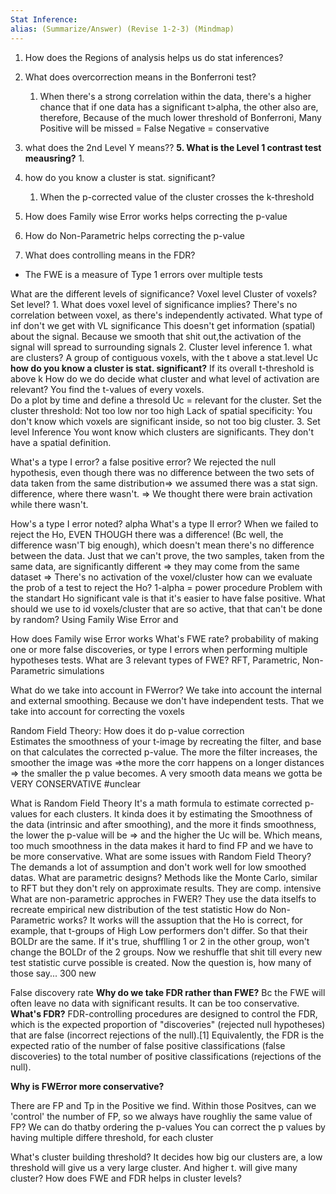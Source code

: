 ```yaml
---
Stat Inference: 
alias: (Summarize/Answer) (Revise 1-2-3) (Mindmap) 
---
```


1. How does the Regions of analysis helps us do stat inferences?
2. What does overcorrection means in the Bonferroni test?
	1. When there's a strong correlation within the data, there's a higher  chance that if one data has a significant t>alpha, the other also are, therefore, Because of the much lower threshold of Bonferroni, Many Positive will be missed = False Negative = conservative

4. what does the 2nd Level Y means??
**5. What is the Level 1 contrast test meausring?**
	1. 
6. how do you know a cluster is stat. significant?
	1. When the p-corrected value of the cluster crosses the k-threshold
7. How does Family wise Error works helps correcting the p-value
8. How do Non-Parametric helps correcting the p-value
9. What does controlling means in the FDR?
- The FWE is a measure of Type 1 errors over multiple tests

What are the different levels of significance?
	Voxel level
	Cluster of voxels?
	Set level? 
	1. What does voxel level of significance implies?
		There's no correlation between voxel, as there's independently activated. 
	What type of inf don't we get with VL significance
		This doesn't get information (spatial) about the signal. 
		Because we smooth that shit out,the activation of the signal will spread to surrounding signals
	2. Cluster level inference
		1. what are clusters?
			A group of contiguous voxels, with the t above a stat.level Uc
	**how do you know a cluster is stat. significant?**
		If its overall t-threshold is above k
	How do we do decide what cluster and what level of activation are relevant?
		You find the t-values of every voxels.  
		Do a plot by time and define a thresold Uc = relevant for the cluster. 
		Set the cluster threshold: Not too low nor too high
		Lack of spatial specificity: You don't know which voxels are significant inside, so not too big cluster. 
	3. Set level Inference
	You wont know which clusters are significants. They don't have a spatial definition. 



What's a type I error?
	a false positive error?
		We rejected the null hypothesis, even though there was no difference between the two sets of data taken from the same distribution=> we assumed there was a stat sign. difference, where there wasn't. => We thought there were brain activation while there wasn't.

How's a type I error noted?
	alpha
What's a type II error?
	When we failed to reject the Ho, EVEN THOUGH there was a difference! (Bc well, the difference wasn'T big enough), which doesn't mean there's no difference between the data. Just that we can't prove, the two samples, taken from the same data, are significantly different => they may come from the same dataset => There's no activation of the voxel/cluster
	how can we evaluate the prob of a test to reject the Ho?
		1-alpha = power procedure
Problem with the standart Ho significant vale is that it's easier to have false positive. 
What should we use to id voxels/cluster that are so active, that that can't be done by random?
	Using Family Wise Error and

How does Family wise Error works
	What's FWE rate?
		probability of making one or more false discoveries, or type I errors when performing multiple hypotheses tests.
	What are 3 relevant types of FWE?
		RFT, Parametric, Non-Parametric simulations


 What do we take into account in FWerror?
	 We take into account the internal and external smoothing. Because we don't have independent tests. That we take into account for correcting the voxels


Random Field Theory: How does it do p-value correction  
	Estimates the smoothness of your t-image by recreating the filter, and base on that calculates the corrected p-value. 
	The more the filter increases, the smoother the image was =>the more the corr happens on a longer distances => the smaller the p value becomes. A very smooth data means we gotta be VERY CONSERVATIVE #unclear

What is Random Field Theory
	It's a math formula to estimate corrected p-values for each clusters. It  kinda does it by estimating the Smoothness of the data (intrinsic and after smoothing), and the more it finds smoothness, the lower the p-value will be => and the higher the Uc will be.
	Which means, too much smoothness in the data makes it hard to find FP and we have to be more conservative.
What are some issues with Random Field Theory?
	The demands a lot of assumption and don't work well for low smoothed datas. 
What are parametric designs?
	Methods like the Monte Carlo, similar to RFT but they don't rely on approximate results. They are comp. intensive
What are non-parametric approches in FWER?
	They use the data itselfs to recreate empirical new distribution of the test statistic
How do Non-Parametric works? 
	It works will the assuption that the Ho is correct, for example, that t-groups of High Low performers don't differ. So that their BOLDr are the same. If it's true, shufflling 1 or 2 in the other group, won't change the BOLDr of the 2 groups. Now we reshuffle that shit till every new test statistic curve possible is created.
	Now the question is, how many of those say... 300  new 

False discovery rate
**Why do we take FDR rather than FWE?**
	Bc the FWE will often leave no data with significant results. It can be too conservative. 
**What's FDR?**
	FDR-controlling procedures are designed to control the FDR, which is the expected proportion of "discoveries" (rejected null hypotheses) that are false (incorrect rejections of the null).[1] Equivalently, the FDR is the expected ratio of the number of false positive classifications (false discoveries) to the total number of positive classifications (rejections of the null). 

**Why is FWError more conservative?**

There are FP and Tp in the Positive we find. Within those Positves, can we 'control' the number of FP, so we always have roughliy the same value of FP? We can do thatby ordering the p-values
You can correct the p values by having multiple differe threshold, for each cluster


What's cluster building threshold?
	It decides how big our clusters are, a low threshold will give us a very large cluster. And higher t. will give many cluster?
How does FWE and FDR helps in cluster levels? 


